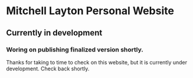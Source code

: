 # Mitchell Layton Personal Website

## Currently in development

### Woring on publishing finalized version shortly.

Thanks for taking to time to check on this website, but it is currently under development. Check back shortly.